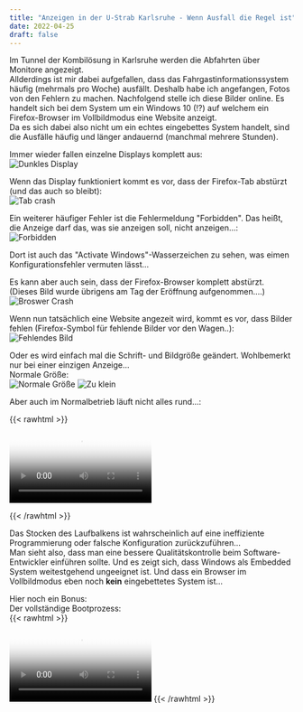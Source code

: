 ```yaml
---
title: "Anzeigen in der U-Strab Karlsruhe - Wenn Ausfall die Regel ist"
date: 2022-04-25
draft: false
---
```


Im Tunnel der Kombilösung in Karlsruhe werden die Abfahrten über Monitore angezeigt.  
Allderdings ist mir dabei aufgefallen, dass das Fahrgastinformationssystem häufig (mehrmals pro Woche) ausfällt.
Deshalb habe ich angefangen, Fotos von den Fehlern zu machen.
Nachfolgend stelle ich diese Bilder online.
Es handelt sich bei dem System um ein Windows 10 (!?) auf welchem ein Firefox-Browser im Vollbildmodus eine Website anzeigt.  
Da es sich dabei also nicht um ein echtes eingebettes System handelt, sind die Ausfälle häufig und länger andauernd (manchmal mehrere Stunden).

Immer wieder fallen einzelne Displays komplett aus:  
![Dunkles Display](/anzeigen/Kaputt.jpg)

Wenn das Display funktioniert kommt es vor, dass der Firefox-Tab abstürzt (und das auch so bleibt):  
![Tab crash](/anzeigen/Tab_Crashed.jpg)

Ein weiterer häufiger Fehler ist die Fehlermeldung "Forbidden". Das heißt, die Anzeige darf das, was sie anzeigen soll, nicht anzeigen...:  
![Forbidden](/anzeigen/Activate_Windows.jpg)

Dort ist auch das "Activate Windows"-Wasserzeichen zu sehen, was eimen Konfigurationsfehler vermuten lässt...

Es kann aber auch sein, dass der Firefox-Browser komplett abstürzt. (Dieses Bild wurde übrigens am Tag der Eröffnung aufgenommen....)  
![Broswer Crash](/anzeigen/Minidump.jpg)

Wenn nun tatsächlich eine Website angezeit wird, kommt es vor, dass Bilder fehlen (Firefox-Symbol für fehlende Bilder vor den Wagen..):  
![Fehlendes Bild](/anzeigen/Fehlendes_Bild.jpg)

Oder es wird einfach mal die Schrift- und Bildgröße geändert. Wohlbemerkt nur bei einer einzigen Anzeige...  
Normale Größe:  
![Normale Größe](/anzeigen/normal.jpg)
![Zu klein](/anzeigen/kleine_schrift.jpg)


Aber auch im Normalbetrieb läuft nicht alles rund...:

{{< rawhtml >}}

  <video controls="true" style="width:50%;" allowfullscreen="false" poster="/anzeigen/stottern.jpg">
    <source src="/anzeigen/stottern.mp4" type="video/mp4">
  </video>

{{< /rawhtml >}}

Das Stocken des Laufbalkens ist wahrscheinlich auf eine ineffiziente Programmierung oder falsche Konfiguration zurückzuführen...  
Man sieht also, dass man eine bessere Qualitätskontrolle beim Software-Entwickler einführen sollte. Und es zeigt sich, dass Windows als Embedded System weitestgehend ungeeignet ist. Und dass ein Browser im Vollbildmodus eben noch **kein** eingebettetes System ist...

Hier noch ein Bonus:  
Der vollständige Bootprozess:  
{{< rawhtml >}}

<video controls="true" style="width:50%;" allowfullscreen="false" poster="/anzeigen/boot.png">

<source src="/anzeigen/boot.mp4" type="video/mp4">
</video>
{{< /rawhtml >}}
